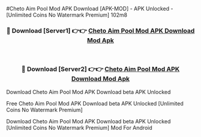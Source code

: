 #Cheto Aim Pool Mod APK Download [APK-MOD] - APK Unlocked - [Unlimited Coins No Watermark Premium] 102m8



<div align="center">

<h3>🔴 Download [Server1] 👉👉 <a href="https://momento.my/?title=Cheto_Aim_Pool_Mod_APK_Download">Cheto Aim Pool Mod APK Download Mod Apk</a></h3><br>

<h3>🔴 Download [Server2] 👉👉 <a href="https://momento.my/?title=Cheto_Aim_Pool_Mod_APK_Download">Cheto Aim Pool Mod APK Download Mod Apk</a></h3>
</div>



Download Cheto Aim Pool Mod APK Download beta APK Unlocked

Free Cheto Aim Pool Mod APK Download beta APK Unlocked [Unlimited Coins No Watermark Premium]

Download Cheto Aim Pool Mod APK Download beta APK Unlocked [Unlimited Coins No Watermark Premium] Mod For Android
